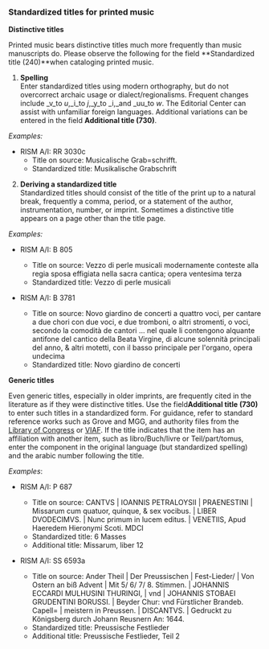 ### Standardized titles for printed music

**Distinctive titles**

Printed music bears distinctive titles much more frequently than music manuscripts do. Please observe the following for the field **Standardized title (240)**when cataloging printed music.

1. **Spelling**  
   Enter standardized titles using modern orthography, but do not overcorrect archaic usage or dialect/regionalisms. Frequent changes include _v_to _u_,_i_to _j_,_y_to _i,_and _uu_to _w_. The Editorial Center can assist with unfamiliar foreign languages. Additional variations can be entered in the field **Additional title (730)**.

_Examples:_

- RISM A/I: RR 3030c
   - Title on source: Musicalische Grab=schrifft.
   - Standardized title: Musikalische Grabschrift

2. **Deriving a standardized title**  
   Standardized titles should consist of the title of the print up to a natural break, frequently a comma, period, or a statement of the author, instrumentation, number, or imprint. Sometimes a distinctive title appears on a page other than the title page.

_Examples:_

- RISM A/I: B 805
   - Title on source: Vezzo di perle musicali modernamente conteste alla regia sposa effigiata nella sacra cantica; opera ventesima terza
   - Standardized title: Vezzo di perle musicali

- RISM A/I: B 3781
   - Title on source: Novo giardino de concerti a quattro voci, per cantare a due chori con due voci, e due tromboni, o altri stromenti, o voci, secondo la comodità de cantori ... nel quale li contengono alquante antifone del cantico della Beata Virgine, di alcune solennità principali del anno, & altri motetti, con il basso principale per l'organo, opera undecima
   - Standardized title: Novo giardino de concerti

**Generic titles**

Even generic titles, especially in older imprints, are frequently cited in the literature as if they were distinctive titles. Use the field**Additional title (730)** to enter such titles in a standardized form. For guidance, refer to standard reference works such as Grove and MGG, and authority files from the [Library of Congress](http://id.loc.gov/authorities/names.html) or [VIAF](http://www.viaf.org/). If the title indicates that the item has an affiliation with another item, such as libro/Buch/livre or Teil/part/tomus, enter the component in the original language (but standardized spelling) and the arabic number following the title.

_Examples_:

- RISM A/I: P 687
   - Title on source: CANTVS | IOANNIS PETRALOYSII | PRAENESTINI | Missarum cum quatuor, quinque, & sex vocibus. | LIBER DVODECIMVS. | Nunc primum in lucem editus. | VENETIIS, Apud Haeredem Hieronymi Scoti. MDCI
   - Standardized title: 6 Masses
   - Additional title: Missarum, liber 12

- RISM A/I: SS 6593a
   - Title on source: Ander Theil | Der Preussischen | Fest-Lieder/ | Von Ostern an biß Advent | Mit 5/ 6/ 7/ 8. Stimmen. | JOHANNIS ECCARDI MULHUSINI THURINGI, | vnd | JOHANNIS STOBAEI GRUDENTINI BORUSSI. | Beyder Chur: vnd Fürstlicher Brandeb. Capell= | meistern in Preussen. | DISCANTVS. | Gedruckt zu Königsberg durch Johann Reusnern An: 1644.
   - Standardized title: Preussische Festlieder
   - Additional title: Preussische Festlieder, Teil 2
